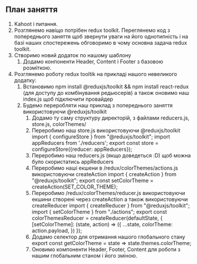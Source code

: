 ## План заняття

1. Kahoot i питання.
2. Розглянемо навіщо потрібен redux toolkit. Переглянемо код з попереднього заняття щоб звернути уваги на його однотипність і на базі наших спостережень обговоримо в чому основна задача redux toolkit.
3. Створимо новий додаток по нашому шаблону
   1. Додамо конпоненти Header, Content i Footer з базовою розміткою.
4. Розглянемо роботу redux tooltik на прикладі нашого невеликого додатку:
   1. Встановимо npm install @reduxjs/toolkit && npm install react-redux (для доступу до комбінування редьюсерів) а також оновимо наш index.js щоб підключити провайдер
   2. Будемо переробляти наш приклад з попереднього заняття використовуючи @reduxjs/toolkit
      1. Додамо ту саму структуру директорій, з файлами reducers.js, store.js, colorThemes/
      2. Переробимо наш store.js використовуючи @reduxjs/toolkit
            import { configureStore } from "@reduxjs/toolkit";
            import appReducers from './reducers';
            export const store = configureStore({reducer: appReducers});
      3. Переробимо наш reducers.js (якщо доведеться :D) щоб можна було скористатись appReducers
      4. Переробимо наші екшени в /redux/colorThemes/actions.js використовуючи createAction
            import { createAction } from "@reduxjs/toolkit";
            export const setColorTheme = createAction(SET_COLOR_THEME);
      5. Переробимо /redux/colorThemes/reducer.js використовуючи екшини створені через createAction а також використовуючи createReducer
            import { createReducer } from "@reduxjs/toolkit";
            import { setColorTheme } from "./actions";
            export const colorThemesReducer = createReducer(defaultState, {
                  [setColorTheme]: (state, action) => ({
                        ...state,
                        colorTheme: action.payload,
                  })
            });
      6. Додамо селектор для отримання нашого глобального стану
            export const getColorTheme = state => state.themes.colorTheme;
      7. Оновимо компоненти Header, Footer, Content для роботи з нашим глобальним станом і його зміною.
      

   



